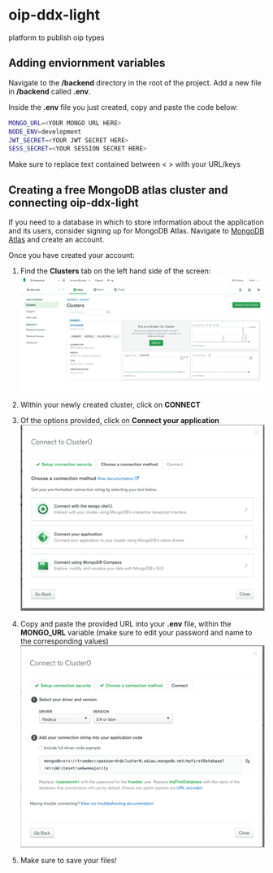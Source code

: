 # oip-ddx-light
platform to publish oip types

## Adding enviornment variables
Navigate to the **/backend** directory in the root of the project. Add a new file in **/backend** called **.env**.

Inside the **.env** file you just created, copy and paste the code below:

```bash
MONGO_URL=<YOUR MONGO URL HERE>
NODE_ENV=development
JWT_SECRET=<YOUR JWT SECRET HERE>
SESS_SECRET=<YOUR SESSION SECRET HERE>
```

Make sure to replace text contained between < > with your URL/keys

## Creating a free MongoDB atlas cluster and connecting oip-ddx-light
If you need to a database in which to store information about the application and its users, consider signing up for MongoDB Atlas.
Navigate to [MongoDB Atlas](https://www.mongodb.com/cloud/atlas) and create an account.

Once you have created your account:
1. Find the **Clusters** tab on the left hand side of the screen:
![Figure 1](/README_images/MongoExample1.png)

2. Within your newly created cluster, click on **CONNECT**
3. Of the options provided, click on **Connect your application**
![Figure 2](/README_images/MongoExample2.png)

4. Copy and paste the provided URL into your **.env** file, within the **MONGO_URL** variable (make sure to edit your password and name to the corresponding values)
![Figure 3](/README_images/MongoExample3.png)

5. Make sure to save your files!
